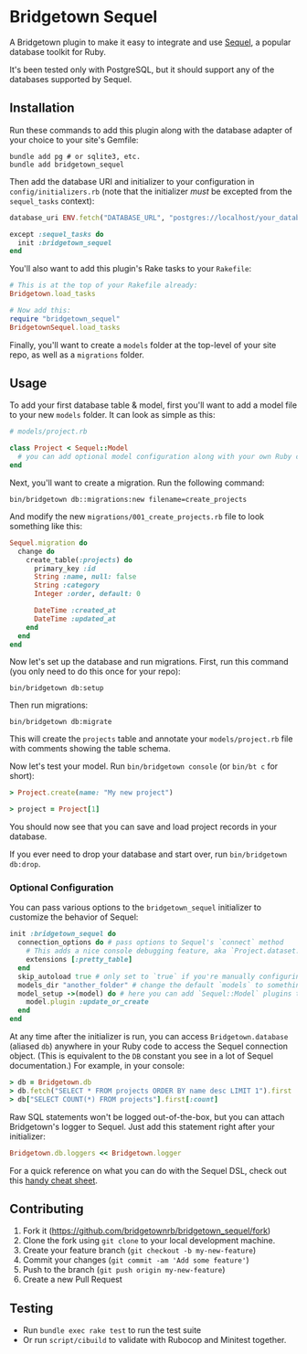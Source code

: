 # Bridgetown Sequel

A Bridgetown plugin to make it easy to integrate and use [Sequel](https://sequel.jeremyevans.net), a popular database toolkit for Ruby.

It's been tested only with PostgreSQL, but it should support any of the databases supported by Sequel.

## Installation

Run these commands to add this plugin along with the database adapter of your choice to your site's Gemfile:

```shell
bundle add pg # or sqlite3, etc.
bundle add bridgetown_sequel
```

Then add the database URI and initializer to your configuration in `config/initializers.rb` (note that the initializer _must_ be excepted from the `sequel_tasks` context):

```ruby
database_uri ENV.fetch("DATABASE_URL", "postgres://localhost/your_database_name_here_#{Bridgetown.env}")

except :sequel_tasks do
  init :bridgetown_sequel
end
```

You'll also want to add this plugin's Rake tasks to your `Rakefile`:

```rb
# This is at the top of your Rakefile already:
Bridgetown.load_tasks

# Now add this:
require "bridgetown_sequel"
BridgetownSequel.load_tasks
```

Finally, you'll want to create a `models` folder at the top-level of your site repo, as well as a `migrations` folder.

## Usage

To add your first database table & model, first you'll want to add a model file to your new `models` folder. It can look as simple as this:

```rb
# models/project.rb

class Project < Sequel::Model
  # you can add optional model configuration along with your own Ruby code here later...
end
```

Next, you'll want to create a migration. Run the following command:

```shell
bin/bridgetown db::migrations:new filename=create_projects
```

And modify the new `migrations/001_create_projects.rb` file to look something like this:

```rb
Sequel.migration do
  change do
    create_table(:projects) do
      primary_key :id
      String :name, null: false
      String :category
      Integer :order, default: 0

      DateTime :created_at
      DateTime :updated_at
    end
  end
end
```

Now let's set up the database and run migrations. First, run this command (you only need to do this once for your repo):

```shell
bin/bridgetown db:setup
```

Then run migrations:

```shell
bin/bridgetown db:migrate
```

This will create the `projects` table and annotate your `models/project.rb` file with comments showing the table schema.

Now let's test your model. Run `bin/bridgetown console` (or `bin/bt c` for short):

```rb
> Project.create(name: "My new project")

> project = Project[1]
```

You should now see that you can save and load project records in your database.

If you ever need to drop your database and start over, run `bin/bridgetown db:drop`.

### Optional Configuration

You can pass various options to the `bridgetown_sequel` initializer to customize the behavior of Sequel:

```rb
init :bridgetown_sequel do
  connection_options do # pass options to Sequel's `connect` method
    # This adds a nice console debugging feature, aka `Project.dataset.print`
    extensions [:pretty_table]
  end
  skip_autoload true # only set to `true` if you're manually configuring your autoload settings
  models_dir "another_folder" # change the default `models` to something else
  model_setup ->(model) do # here you can add `Sequel::Model` plugins to apply to all your models
    model.plugin :update_or_create 
  end
end
```

At any time after the initializer is run, you can access `Bridgetown.database` (aliased `db`) anywhere in your Ruby code to access the Sequel connection object. (This is equivalent to the `DB` constant you see in a lot of Sequel documentation.) For example, in your console:

```rb
> db = Bridgetown.db
> db.fetch("SELECT * FROM projects ORDER BY name desc LIMIT 1").first
> db["SELECT COUNT(*) FROM projects"].first[:count]
```

Raw SQL statements won't be logged out-of-the-box, but you can attach Bridgetown's logger to Sequel. Just add this statement right after your initializer:

```rb
Bridgetown.db.loggers << Bridgetown.logger
```

For a quick reference on what you can do with the Sequel DSL, check out this [handy cheat sheet](https://devhints.io/sequel).

## Contributing

1. Fork it (https://github.com/bridgetownrb/bridgetown_sequel/fork)
2. Clone the fork using `git clone` to your local development machine.
3. Create your feature branch (`git checkout -b my-new-feature`)
4. Commit your changes (`git commit -am 'Add some feature'`)
5. Push to the branch (`git push origin my-new-feature`)
6. Create a new Pull Request

## Testing

* Run `bundle exec rake test` to run the test suite
* Or run `script/cibuild` to validate with Rubocop and Minitest together.
